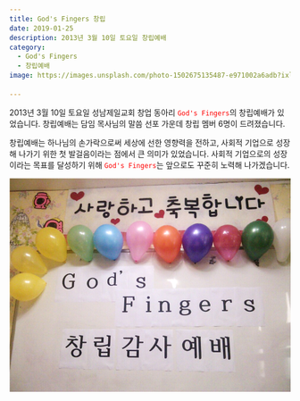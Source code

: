 ```yaml
---
title: God's Fingers 창립
date: 2019-01-25
description: 2013년 3월 10일 토요일 창립예배
category:
  - God's Fingers
  - 창립예배
image: https://images.unsplash.com/photo-1502675135487-e971002a6adb?ixlib=rb-1.2.1&ixid=eyJhcHBfaWQiOjEyMDd9&auto=format&fit=crop&w=1534&q=80

---
```

2013년 3월 10일 토요일 성남제일교회 창업 동아리 <span style="color: red">`God's Fingers`</span>의 창립예배가 있었습니다. 창립예배는 담임 목사님의 말씀 선포 가운데 창립 멤버 6명이 드려졌습니다.

창립예배는 하나님의 손가락으로써 세상에 선한 영향력을 전하고, 사회적 기업으로 성장해 나가기 위한 첫 발걸음이라는 점에서 큰 의미가 있었습니다. 사회적 기업으로의 성장이라는 목표를 달성하기 위해 <span style="color: red">`God's Fingers`</span>는 앞으로도 꾸준히 노력해 나가겠습니다.

![God's Fingers 창립예배](/images/photos/2012-03-10-foundation.png)
